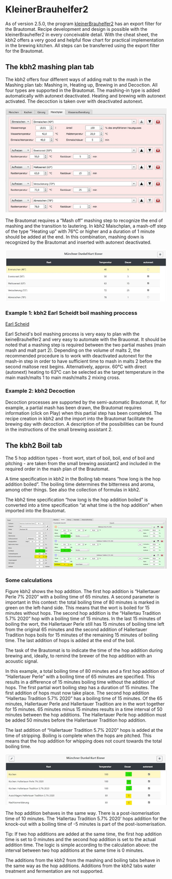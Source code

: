 # KleinerBrauhelfer2

As of version 2.5.0, the program [kleinerBrauhelfer2](https://kleiner-brauhelfer.de/) has an export filter for the Brautomat. Recipe development and design is possible with the kleinerBrauhelfer2 in every conceivable detail. With the cheat sheet, the kbh2 offers a very good and helpful flow chart for practical implementation in the brewing kitchen. All steps can be transferred using the export filter for the Brautomat.

## The kbh2 mashing plan tab

The kbh2 offers four different ways of adding malt to the mash in the Mashing plan tab: Mashing in, Heating up, Brewing in and Decoction. All four types are supported in the Brautomat. The mashing-in type is added automatically with autonext deactivated. Heating and brewing with autonext activated. The decoction is taken over with deactivated autonext.

![boiling](/docs/img/kbh2-maischplan.jpg)

 The Brautomat requires a “Mash off” mashing step to recognize the end of mashing and the transition to lautering. In kbh2 Maischplan, a mash-off step of the type “Heating up” with 76°C or higher and a duration of 1 minute should be added at the end. In this combination, mashing down is recognized by the Brautomat and inserted with autonext deactivated.

![boiling](/docs/img/kbh2-maischplan2.jpg)

### Example 1: kbh2 Earl Scheidt boil mashing proccess

[Earl Scheid](http://hb-tauschboerse.bplaced.net/Neues_Maischverfahren.htm)

Earl Scheid's boil mashing process is very easy to plan with the keineBrauhelfer2 and very easy to automate with the Brauomat. It should be noted that a mashing step is required between the two partial mashes (main mash and malt part 2). Depending on the volume of malts 2, the recommended procedure is to work with deactivated autonext for the mash-in step in order to have sufficient time to mash in malts 2 before the second maltose rest begins. Alternatively, approx. 60°C with direct (autonext) heating to 63°C can be selected as the target temperature in the main mash/malts 1 to main mash/malts 2 mixing cross.

### Example 2: kbh2 Decoction

Decoction processes are supported by the semi-automatic Brautomat. If, for example, a partial mash has been drawn, the Brautomat requires information (click on Play) when this partial step has been completed. The recipe creation in kbh2 and the import into the Brautomat facilitate the brewing day with decoction. A description of the possibilities can be found in the instructions of the small brewing assistant 2.

## The kbh2 Boil tab

The 5 hop addition types - front wort, start of boil, boil, end of boil and pitching - are taken from the small brewing assistant2 and included in the required order in the mash plan of the Brautomat.

A time specification in kbh2 in the Boiling tab means “how long is the hop addition boiled”. The boiling time determines the bitterness and aroma, among other things. See also the collection of formulas in kbh2.

The kbh2 time specification “how long is the hop addition boiled” is converted into a time specification “at what time is the hop addition” when imported into the Brautomat.

![boiling](/docs/img/hopfen.jpg)

### Some calculations

Figure kbh2 shows the hop addition. The first hop addition is “Hallertauer Perle 7% 2020” with a boiling time of 65 minutes. A second parameter is important in this context: the total boiling time of 80 minutes is marked in green on the left-hand side. This means that the wort is boiled for 15 minutes without hops. The second hop addition is the “Hallertau Tradition 5.7% 2020” hop with a boiling time of 15 minutes. In the last 15 minutes of boiling the wort, the Hallertauer Perle still has 15 minutes of boiling time left from the original 65 minutes and the second addition of Hallertauer Tradition hops boils for 15 minutes of the remaining 15 minutes of boiling time. The last addition of hops is added at the end of the boil.

The task of the Brautomat is to indicate the time of the hop addition during brewing and, ideally, to remind the brewer of the hop addition with an acoustic signal.

In this example, a total boiling time of 80 minutes and a first hop addition of “Hallertauer Perle” with a boiling time of 65 minutes are specified. This results in a difference of 15 minutes boiling time without the addition of hops. The first partial wort boiling step has a duration of 15 minutes. The first addition of hops must now take place. The second hop addition “Hallertau Tradition 5.7% 2020” has a boiling time of 15 minutes. Of the 65 minutes, Hallertauer Perle and Hallertauer Tradition are in the wort together for 15 minutes. 65 minutes minus 15 minutes results in a time interval of 50 minutes between the hop additions. The Hallertauer Perle hop addition must be added 50 minutes before the Hallertauer Tradition hop addition.

The last addition of “Hallertauer Tradition 5.7% 2020” hops is added at the time of stripping. Boiling is complete when the hops are pitched. This means that the hop addition for whipping does not count towards the total boiling time.

![boiling](/docs/img/hopfengaben.jpg)

The hop addition behaves in the same way. There is a post-isomerisation time of 10 minutes. The ‘Hallertau Tradition 5.7% 2020’ hops addition for the knock-out with a boiling time of -5 minutes is part of the post-isomerisation.

Tip: If two hop additions are added at the same time, the first hop addition time is set to 0 minutes and the second hop addition is set to the actual addition time. The logic is simple according to the calculation above: the interval between two hop additions at the same time is 0 minutes.

The additions from the kbh2 from the mashing and boiling tabs behave in the same way as the hop additions. Additions from the kbh2 tabs water treatment and fermentation are not supported.
